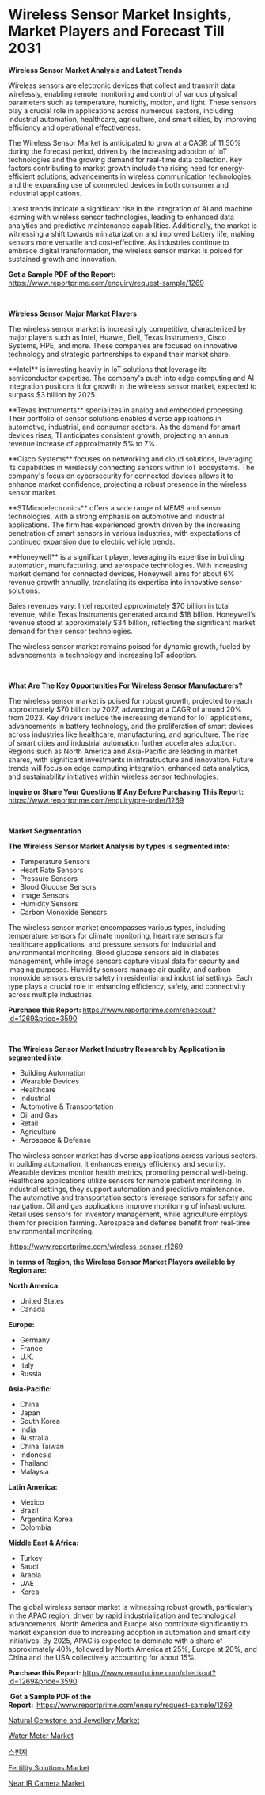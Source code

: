 <p><h1>Wireless Sensor Market Insights, Market Players and Forecast Till 2031</h1></p><p><strong>Wireless Sensor Market Analysis and Latest Trends</strong></p>
<p><p>Wireless sensors are electronic devices that collect and transmit data wirelessly, enabling remote monitoring and control of various physical parameters such as temperature, humidity, motion, and light. These sensors play a crucial role in applications across numerous sectors, including industrial automation, healthcare, agriculture, and smart cities, by improving efficiency and operational effectiveness.</p><p>The Wireless Sensor Market is anticipated to grow at a CAGR of 11.50% during the forecast period, driven by the increasing adoption of IoT technologies and the growing demand for real-time data collection. Key factors contributing to market growth include the rising need for energy-efficient solutions, advancements in wireless communication technologies, and the expanding use of connected devices in both consumer and industrial applications. </p><p>Latest trends indicate a significant rise in the integration of AI and machine learning with wireless sensor technologies, leading to enhanced data analytics and predictive maintenance capabilities. Additionally, the market is witnessing a shift towards miniaturization and improved battery life, making sensors more versatile and cost-effective. As industries continue to embrace digital transformation, the wireless sensor market is poised for sustained growth and innovation.</p></p>
<p><strong>Get a Sample PDF of the Report:&nbsp;</strong> <a href="https://www.reportprime.com/enquiry/request-sample/1269">https://www.reportprime.com/enquiry/request-sample/1269</a></p>
<p>&nbsp;</p>
<p><strong>Wireless Sensor Major Market Players</strong></p>
<p><p>The wireless sensor market is increasingly competitive, characterized by major players such as Intel, Huawei, Dell, Texas Instruments, Cisco Systems, HPE, and more. These companies are focused on innovative technology and strategic partnerships to expand their market share.</p><p>**Intel** is investing heavily in IoT solutions that leverage its semiconductor expertise. The company's push into edge computing and AI integration positions it for growth in the wireless sensor market, expected to surpass $3 billion by 2025.</p><p>**Texas Instruments** specializes in analog and embedded processing. Their portfolio of sensor solutions enables diverse applications in automotive, industrial, and consumer sectors. As the demand for smart devices rises, TI anticipates consistent growth, projecting an annual revenue increase of approximately 5% to 7%.</p><p>**Cisco Systems** focuses on networking and cloud solutions, leveraging its capabilities in wirelessly connecting sensors within IoT ecosystems. The company's focus on cybersecurity for connected devices allows it to enhance market confidence, projecting a robust presence in the wireless sensor market.</p><p>**STMicroelectronics** offers a wide range of MEMS and sensor technologies, with a strong emphasis on automotive and industrial applications. The firm has experienced growth driven by the increasing penetration of smart sensors in various industries, with expectations of continued expansion due to electric vehicle trends.</p><p>**Honeywell** is a significant player, leveraging its expertise in building automation, manufacturing, and aerospace technologies. With increasing market demand for connected devices, Honeywell aims for about 6% revenue growth annually, translating its expertise into innovative sensor solutions.</p><p>Sales revenues vary: Intel reported approximately $70 billion in total revenue, while Texas Instruments generated around $18 billion. Honeywell’s revenue stood at approximately $34 billion, reflecting the significant market demand for their sensor technologies. </p><p>The wireless sensor market remains poised for dynamic growth, fueled by advancements in technology and increasing IoT adoption.</p></p>
<p>&nbsp;</p>
<p><strong>What Are The Key Opportunities For Wireless Sensor Manufacturers?</strong></p>
<p><p>The wireless sensor market is poised for robust growth, projected to reach approximately $70 billion by 2027, advancing at a CAGR of around 20% from 2023. Key drivers include the increasing demand for IoT applications, advancements in battery technology, and the proliferation of smart devices across industries like healthcare, manufacturing, and agriculture. The rise of smart cities and industrial automation further accelerates adoption. Regions such as North America and Asia-Pacific are leading in market shares, with significant investments in infrastructure and innovation. Future trends will focus on edge computing integration, enhanced data analytics, and sustainability initiatives within wireless sensor technologies.</p></p>
<p><strong>Inquire or Share Your Questions If Any Before Purchasing This Report:</strong> <a href="https://www.reportprime.com/enquiry/pre-order/1269">https://www.reportprime.com/enquiry/pre-order/1269</a></p>
<p>&nbsp;</p>
<p><strong>Market Segmentation</strong></p>
<p><strong>The Wireless Sensor Market Analysis by types is segmented into:</strong></p>
<p><ul><li>Temperature Sensors</li><li>Heart Rate Sensors</li><li>Pressure Sensors</li><li>Blood Glucose Sensors</li><li>Image Sensors</li><li>Humidity Sensors</li><li>Carbon Monoxide Sensors</li></ul></p>
<p><p>The wireless sensor market encompasses various types, including temperature sensors for climate monitoring, heart rate sensors for healthcare applications, and pressure sensors for industrial and environmental monitoring. Blood glucose sensors aid in diabetes management, while image sensors capture visual data for security and imaging purposes. Humidity sensors manage air quality, and carbon monoxide sensors ensure safety in residential and industrial settings. Each type plays a crucial role in enhancing efficiency, safety, and connectivity across multiple industries.</p></p>
<p><strong>Purchase this Report:&nbsp;</strong><a href="https://www.reportprime.com/checkout?id=1269&price=3590">https://www.reportprime.com/checkout?id=1269&price=3590</a></p>
<p>&nbsp;</p>
<p><strong>The Wireless Sensor Market Industry Research by Application is segmented into:</strong></p>
<p><ul><li>Building Automation</li><li>Wearable Devices</li><li>Healthcare</li><li>Industrial</li><li>Automotive & Transportation</li><li>Oil and Gas</li><li>Retail</li><li>Agriculture</li><li>Aerospace & Defense</li></ul></p>
<p><p>The wireless sensor market has diverse applications across various sectors. In building automation, it enhances energy efficiency and security. Wearable devices monitor health metrics, promoting personal well-being. Healthcare applications utilize sensors for remote patient monitoring. In industrial settings, they support automation and predictive maintenance. The automotive and transportation sectors leverage sensors for safety and navigation. Oil and gas applications improve monitoring of infrastructure. Retail uses sensors for inventory management, while agriculture employs them for precision farming. Aerospace and defense benefit from real-time environmental monitoring.</p></p>
<p><a href="https://www.reportprime.com/wireless-sensor-r1269">&nbsp;https://www.reportprime.com/wireless-sensor-r1269</a></p>
<p><strong>In terms of Region, the Wireless Sensor Market Players available by Region are:</strong></p>
<p>
    <p> <strong> North America: </strong>
        <ul>
            <li>United States</li>
            <li>Canada</li>
        </ul>
        </p> 
    <p> <strong> Europe: </strong>
        <ul>
            <li>Germany</li>
            <li>France</li>
            <li>U.K.</li>
            <li>Italy</li>
            <li>Russia</li>
        </ul>
        </p> 
    <p> <strong> Asia-Pacific: </strong>
        <ul>
            <li>China</li>
            <li>Japan</li>
            <li>South Korea</li>
            <li>India</li>
            <li>Australia</li>
            <li>China Taiwan</li>
            <li>Indonesia</li>
            <li>Thailand</li>
            <li>Malaysia</li>
        </ul>
        </p> 
    <p> <strong> Latin America: </strong>
        <ul>
            <li>Mexico</li>
            <li>Brazil</li>
            <li>Argentina Korea</li>
            <li>Colombia</li>
        </ul>
        </p> 
    <p> <strong> Middle East & Africa: </strong>
        <ul>
            <li>Turkey</li>
            <li>Saudi</li>
            <li>Arabia</li>
            <li>UAE</li>
            <li>Korea</li>
        </ul>
    </p>
    </p>
<p><p>The global wireless sensor market is witnessing robust growth, particularly in the APAC region, driven by rapid industrialization and technological advancements. North America and Europe also contribute significantly to market expansion due to increasing adoption in automation and smart city initiatives. By 2025, APAC is expected to dominate with a share of approximately 40%, followed by North America at 25%, Europe at 20%, and China and the USA collectively accounting for about 15%.</p></p>
<p><strong>Purchase this Report: </strong><a href="https://www.reportprime.com/checkout?id=1269&price=3590">https://www.reportprime.com/checkout?id=1269&price=3590</a></p>
<p>&nbsp;<strong>Get a Sample PDF of the Report:&nbsp;&nbsp;</strong><a href="https://www.reportprime.com/enquiry/request-sample/1269">https://www.reportprime.com/enquiry/request-sample/1269</a></p>
<p><strong></strong></p>
<p><p><a href="https://issuu.com/reportprime-2/docs/natural-gemstone-and-jewellery-mark_0a036a1f5ef367">Natural Gemstone and Jewellery Market</a></p><p><a href="https://www.linkedin.com/pulse/water-meter-market-global-share-ranking-overall-sales-fnerf?trackingId=HpwCayJ7Tyav6nxxJUhSPQ%3D%3D">Water Meter Market</a></p><p><a href="https://medium.com/@sheldondtickinson9867/%EC%8A%A4%ED%8F%B0%EC%A7%80-%EC%8B%9C%EC%9E%A5%EC%9D%84-%ED%98%95%EC%84%B1%ED%95%98%EB%8A%94-%ED%98%81%EC%8B%A0%EC%9D%80-%EB%AC%B4%EC%97%87%EC%9D%B8%EA%B0%80%EC%9A%94-%EC%95%A0%ED%94%8C%EB%A6%AC%EC%BC%80%EC%9D%B4%EC%85%98-%EB%B0%8F-%EC%9C%A0%ED%98%95%EB%B3%84-%EC%8B%9C%EC%9E%A5-%EB%8F%99%ED%96%A5-2024-2031%EB%85%84-%EA%B8%B0%EA%B0%84-%EC%A0%84%EB%A7%9D-55efac878ec8">스펀지</a></p><p><a href="https://medium.com/@millerjimk/fertility-solutions-market-insights-product-type-application-trends-and-regional-analysis-from-b3fbf11b2e5e">Fertility Solutions Market</a></p><p><a href="https://www.linkedin.com/pulse/near-ir-camera-market-size-share-analysis-growth-trends-n0o2f?trackingId=O6XbSxzkSsu51%2B%2B5lqEV%2Fg%3D%3D">Near IR Camera Market</a></p></p>